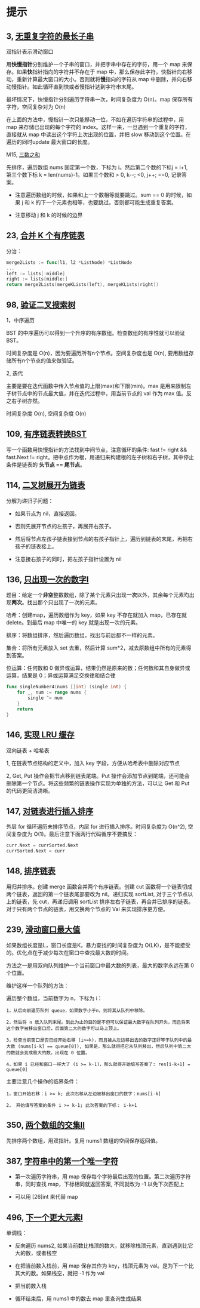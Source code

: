 # 提示

## 3, [无重复字符的最长子串](https://leetcode-cn.com/problems/longest-substring-without-repeating-characters/)

双指针表示滑动窗口

用**快慢指针**分别维护一个子串的窗口，并把字串中存在的字符，用一个 map 来保存。如果**快**指针指向的字符并不存在于 map 中，那么保存此字符，快指针向右移动，重新计算最大窗口的大小。否则就将**慢**指向的字符从 map 中删除，并向右移动慢指针。如此循环直到快或者慢指针达到字符串末尾。

最坏情况下，快慢指针分别遍历字符串一次，时间复杂度为 O(n)。map 保存所有字符，空间复杂对为 O(n)

在上面的方法中，慢指针一次只能移动一位，不如在遍历字符串的过程中，用 map 来存储已出现的每个字符的 index。这样一来，一旦遇到一个重复的字符，直接就从 map 中读出这个字符上次出现的位置，并把 slow 移动到这个位置。在遍历的同时update 最大窗口的长度。

M15, [三数之和](https://leetcode-cn.com/problems/3sum/)

先排序，遍历数组 nums 固定第一个数，下标为 i。然后第二个数的下标j = i+1, 第三个数下标 k = len(nums)-1。如果三个数和 > 0, k--; <0, j++; ==0, 记录答案。

- 注意遍历数组的时候，如果和上一个数相等就要跳过。sum == 0 的时候，如果 j 和 k 的下一个元素也相等，也要跳过。否则都可能生成重复答案。

- 注意移动 j 和 k 的时候的边界

## 23, [合并 K 个有序链表](https://leetcode-cn.com/problems/merge-k-sorted-lists/)

分治：

```go
merge2Lists := func(l1, l2 *ListNode) *ListNode 
...
left := lists[:middle]
right := lists[middle:]
return merge2Lists(mergeKLists(left), mergeKLists(right))
```

## 98, [验证二叉搜索树](https://leetcode-cn.com/problems/validate-binary-search-tree/)

1，中序遍历

BST 的中序遍历可以得到一个升序的有序数组。检查数组的有序性就可以验证BST。

时间复杂度是 O(n)，因为要遍历所有n个节点。空间复杂度也是 O(n), 要用数组存储所有n个节点的值来做验证。

2, 迭代

主要是要在迭代函数中传入节点值的上限(max)和下限(min)。max 是用来限制左子树节点中的节点最大值，并在迭代过程中，用当前节点的 val 作为 max 值。反之右子树亦然。

时间复杂度 O(n), 空间复杂度 O(n)

## 109, [有序链表转换BST](https://leetcode-cn.com/problems/convert-sorted-list-to-binary-search-tree/)

写一个函数用快慢指针的方法找到中间节点，注意循环的条件: fast != right && fast.Next != right。把中点作为根，用递归来构建根的左子树和右子树，其中停止条件是链表的 **头节点 == 尾节点**。

## 114, [二叉树展开为链表](https://leetcode-cn.com/problems/flatten-binary-tree-to-linked-list/)

分解为递归子问题：

- 如果节点为 nil，直接返回。

- 否则先展开节点的左孩子，再展开右孩子。

- 然后将节点左孩子链表接到节点的右孩子指针上，遍历到链表的末尾，再把右孩子的链表接上。

- 注意接右孩子的同时，把左孩子指针设置为 nil

## 136, [只出现一次的数字I](https://leetcode-cn.com/problems/single-number/)

题目：给定一个**非空**整数数组，除了某个元素只出现**一次**以外，其余每个元素均出现**两次**。找出那个只出现了一次的元素。

哈希：创建map，遍历数组作为 key，如果 key 不存在就加入 map，已存在就 delete。到最后 map 中唯一的 key 就是出现一次的元素。

排序：将数组排序，然后遍历数组，找出与前后都不一样的元素。

集合：将所有元素放入 set 去重，然后计算 sum*2，减去原数组中所有的元素得到答案。

位运算：任何数和 0 做异或运算，结果仍然是原来的数；任何数和其自身做异或运算，结果是 0；异或运算满足交换律和结合律

```go
func singleNumber4(nums []int) (single int) {
    for _, num := range nums {
        single ^= num
    }
    return
}
```

## 146, [实现 LRU 缓存](https://leetcode-cn.com/problems/lru-cache/)

双向链表 + 哈希表

1, 在链表节点结构的定义中，加入 key 字段，方便从哈希表中删除对应节点

2, Get, Put 操作会把节点移到链表尾端。Put 操作会添加节点到尾端，还可能会删除第一个节点。将这些频繁的链表操作实现为单独的方法，可以让 Get 和 Put 的代码更简洁清晰。

## 147, [对链表进行插入排序](https://leetcode-cn.com/problems/insertion-sort-list/)

外层 for 循环遍历未排序节点，内层 for 进行插入排序。时间复杂度为 O(n^2), 空间复杂度为 O(1)。最后注意下面两行代码循序不要搞反：

```go
curr.Next = currSorted.Next
currSorted.Next = curr
```

## 148, [排序链表](https://leetcode-cn.com/problems/sort-list/)

用归并排序。创建 merge 函数合并两个有序链表。创建 cut 函数将一个链表切成两个链表，返回的第一个链表尾部要改为 nil。递归实现 sortList, 对于三个节点以上的链表，先 cut，再递归调用 sortList 排序左右子链表，再合并已排序的链表。对于只有两个节点的链表，用交换两个节点的 Val 来实现排序更方便。

## 239, [滑动窗口最大值](https://leetcode-cn.com/problems/sliding-window-maximum/)

如果数组长度是L，窗口长度是K，暴力查找的时间复杂度为 O(LK)，是不能接受的。优化点在于减少每次在窗口中查找最大数的时间。

方法之一是用双向队列维护一个当前窗口中最大数的列表，最大的数字永远在第 0 个位置。

维护这样一个队列的方法：

遍历整个数组，当前数字为 n，下标为 i：

```text
1，从后向前遍历队列 queue，如果数字小于n，则将其从队列中移除。

2，然后将 n 放入队列末尾。到此为止的目的是不但可以保证最大数字在队列开头，而且将来这个数字被移出窗口后，后面第二大的数字可以马上顶上。

3，检查当前窗口是否已经开始右移 (i>=k)，而且被从左边移出去的数字正好等于队列中的最大数 (nums[i-k] == queue[0]), 如果是，那么就得把它从队列移出，然后队列中第二大的数就会变成最大的数，出现在 0 位置。

4，如果 i 已经和窗口一样大了 (i >= k-1)，那么就得开始填写答案了: res[i-k+1] = queue[0]
```

主要注意几个操作的临界条件：

```text
1，窗口开始右移：i >= k; 此次右移从左边被移出窗口的数字：nums[i-k]

2， 开始填写答案的条件 i >= k-1; 此次答案的下标： i-k+1
```

## 350, [两个数组的交集II](https://leetcode-cn.com/problems/intersection-of-two-arrays-ii/)

先排序两个数组，用双指针。复用 nums1 数组的空间保存返回值。

## 387, [字符串中的第一个唯一字符](https://leetcode-cn.com/problems/first-unique-character-in-a-string/)

- 第一次遍历字符串，用 map 保存每个字符最后出现的位置。第二次遍历字符串，同时查找 map，下标相同就返回答案, 不同就改为 -1 以免下次匹配上

- 可以用 [26]int 来代替 map

## 496, [下一个更大元素I](https://leetcode-cn.com/problems/next-greater-element-i/)

单调栈：

- 反向遍历 nums2, 如果当前数比栈顶的数大，就移除栈顶元素，直到遇到比它大的数，或者栈空

- 在把当前数入栈前，用 map 保存其作为 key，栈顶元素为 val。是为下一个比其大的数。如果栈空，就把 -1 作为 val

- 把当前数入栈

- 循环结束后，用 nums1 中的数去 map 里查询生成结果
